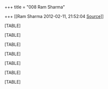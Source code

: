 +++
title = "008 Ram Sharma"

+++
[[Ram Sharma	2012-02-11, 21:52:04 [Source](https://groups.google.com/g/bvparishat/c/AuiIs8nEAds)]]



[TABLE]

[TABLE]

[TABLE]

[TABLE]

[TABLE]

[TABLE]

[TABLE]

